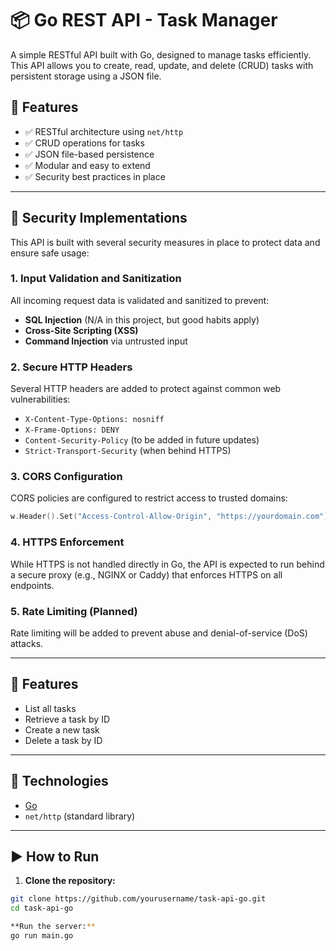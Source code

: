 # 📦 Go REST API - Task Manager

A simple RESTful API built with Go, designed to manage tasks efficiently. This API allows you to create, read, update, and delete (CRUD) tasks with persistent storage using a JSON file.

## 🚀 Features

- ✅ RESTful architecture using `net/http`
- ✅ CRUD operations for tasks
- ✅ JSON file-based persistence
- ✅ Modular and easy to extend
- ✅ Security best practices in place

---

## 🔐 Security Implementations

This API is built with several security measures in place to protect data and ensure safe usage:

### 1. Input Validation and Sanitization
All incoming request data is validated and sanitized to prevent:
- **SQL Injection** (N/A in this project, but good habits apply)
- **Cross-Site Scripting (XSS)**
- **Command Injection** via untrusted input

### 2. Secure HTTP Headers
Several HTTP headers are added to protect against common web vulnerabilities:
- `X-Content-Type-Options: nosniff`
- `X-Frame-Options: DENY`
- `Content-Security-Policy` (to be added in future updates)
- `Strict-Transport-Security` (when behind HTTPS)

### 3. CORS Configuration
CORS policies are configured to restrict access to trusted domains:
```go
w.Header().Set("Access-Control-Allow-Origin", "https://yourdomain.com")
```
### 4. HTTPS Enforcement

While HTTPS is not handled directly in Go, the API is expected to run behind a secure proxy (e.g., NGINX or Caddy) that enforces HTTPS on all endpoints.

### 5. Rate Limiting (Planned)

Rate limiting will be added to prevent abuse and denial-of-service (DoS) attacks.

---

## 🚀 Features

- List all tasks
- Retrieve a task by ID
- Create a new task
- Delete a task by ID

---

## 🔧 Technologies

- [Go](https://golang.org/)
- `net/http` (standard library)

---

## ▶️ How to Run

1. **Clone the repository:**

```bash
git clone https://github.com/yourusername/task-api-go.git
cd task-api-go

**Run the server:**
go run main.go
